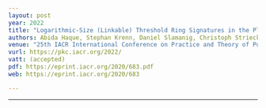 ```yaml
---
layout: post
year: 2022
title: "Logarithmic-Size (Linkable) Threshold Ring Signatures in the Plain Model"
authors: Abida Haque, Stephan Krenn, Daniel Slamanig, Christoph Striecks
venue: "25th IACR International Conference on Practice and Theory of Public Key Cryptography - PKC 2022"
vurl: https://pkc.iacr.org/2022/
vatt: (accepted)
pdf: https://eprint.iacr.org/2020/683.pdf
web: https://eprint.iacr.org/2020/683

---
```


---


